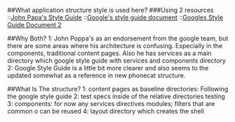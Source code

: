 ##What application structure style is used here?
###Using 2 resources
::[John Papa's Style Guide](https://github.com/johnpapa/angular-styleguide#application-structure)
::[Google's style guide document](https://google.github.io/styleguide/angularjs-google-style.html#appstructure)
  ::[Googles Style Guide Document 2](https://docs.google.com/document/d/1XXMvReO8-Awi1EZXAXS4PzDzdNvV6pGcuaF4Q9821Es/pub)

##Why Both?
1: John Poppa's as an endorsement from the google team, but there are some areas where his architecture is confusing. Especially in the components, traditional content pages. Also he has services as a main directory which google style guide with services and components directory
2: Google Style Guide is a little bit more clearer and also seems to the updated somewhat as a reference in new phonecat structure.


##What Is The structure?
1: content pages as baseline directories: Following the google style guide
2: test specs inside of the relative directories testing
3: components: for now any services directives modules; filters that are common o can be reused
4: layout directory which creates the shell 
